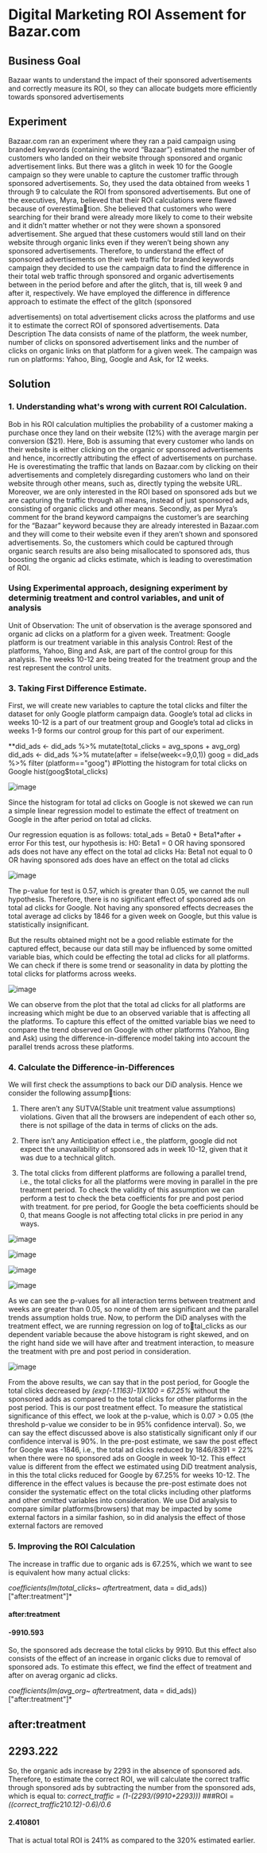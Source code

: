 # Digital Marketing ROI Assement for Bazar.com

## Business Goal
Bazaar wants to understand the impact of their sponsored advertisements and correctly measure its ROI,
so they can allocate budgets more efficiently towards sponsored advertisements


## Experiment
Bazaar.com ran an experiment where they ran a paid campaign using branded keywords (containing
the word “Bazaar”) estimated the number of customers who landed on their website through sponsored
and organic advertisement links. But there was a glitch in week 10 for the Google campaign so they
were unable to capture the customer traffic through sponsored advertisements. So, they used the data
obtained from weeks 1 through 9 to calculate the ROI from sponsored advertisements.
But one of the executives, Myra, believed that their ROI calculations were flawed because of overestimation. She believed that customers who were searching for their brand were already more likely to come to
their website and it didn’t matter whether or not they were shown a sponsored advertisement. She argued
that these customers would still land on their website through organic links even if they weren’t being
shown any sponsored advertisements. Therefore, to understand the effect of sponsored advertisements
on their web traffic for branded keywords campaign they decided to use the campaign data to find the
difference in their total web traffic through sponsored and organic advertisements between in the period
before and after the glitch, that is, till week 9 and after it, respectively.
We have employed the difference in difference approach to estimate the effect of the glitch (sponsored

advertisements) on total advertisement clicks across the platforms and use it to estimate the correct ROI
of sponsored advertisements.
Data Description The data consists of name of the platform, the week number, number of clicks on
sponsored advertisement links and the number of clicks on organic links on that platform for a given
week. The campaign was run on platforms: Yahoo, Bing, Google and Ask, for 12 weeks.


## Solution

### 1. Understanding what's wrong with current ROI Calculation.


Bob in his ROI calculation multiplies the probability of a customer making a purchase once they land
on their website (12%) with the average margin per conversion ($21). Here, Bob is assuming that every
customer who lands on their website is either clicking on the organic or sponsored advertisements and
hence, incorrectly attributing the effect of advertisements on purchase. He is overestimating the traffic
that lands on Bazaar.com by clicking on their advertisements and completely disregarding customers who
land on their website through other means, such as, directly typing the website URL. Moreover, we are
only interested in the ROI based on sponsored ads but we are capturing the traffic through all means,
instead of just sponsored ads, consisting of organic clicks and other means.
Secondly, as per Myra’s comment for the brand keyword campaigns the customer’s are searching for the
“Bazaar” keyword because they are already interested in Bazaar.com and they will come to their website
even if they aren’t shown and sponsored advertisements. So, the customers which could be captured
through organic search results are also being misallocated to sponsored ads, thus boosting the organic ad
clicks estimate, which is leading to overestimation of ROI.


### Using Experimental approach, designing experiment by determinig treatment and control variables, and unit of analysis

Unit of Observation: The unit of observation is the average sponsored and organic ad clicks on a platform
for a given week.
Treatment: Google platform is our treatment variable in this analysis
Control: Rest of the platforms, Yahoo, Bing and Ask, are part of the control group for this analysis.
The weeks 10-12 are being treated for the treatment group and the rest represent the control units.

### 3. Taking First Difference Estimate.
First, we will create new variables to capture the total clicks and filter the dataset for only Google
platform campaign data. Google’s total ad clicks in weeks 10-12 is a part of our treatment group and
Google’s total ad clicks in weeks 1-9 forms our control group for this part of our experiment.


**did_ads <- did_ads %>% mutate(total_clicks = avg_spons + avg_org)
did_ads <- did_ads %>% mutate(after = ifelse(week<=9,0,1))
goog = did_ads %>% filter (platform=="goog")
#Plotting the histogram for total clicks on Google
hist(goog$total_clicks) 

![image](https://user-images.githubusercontent.com/121529081/232008285-d3eb0a47-1000-4e8b-a513-5793b8e5a636.png)

Since the histogram for total ad clicks on Google is not skewed we can run a simple linear regression
model to estimate the effect of treatment on Google in the after period on total ad clicks.

Our regression equation is as follows: total_ads = Beta0 + Beta1*after + error
For this test, our hypothesis is: H0: Beta1 = 0 OR having sponsored ads does not have any effect on the
total ad clicks Ha: Beta1 not equal to 0 OR having sponsored ads does have an effect on the total ad
clicks


![image](https://user-images.githubusercontent.com/121529081/232008530-62dd6e6c-087c-4a4d-9774-6ebeb9338992.png)


The p-value for test is 0.57, which is greater than 0.05, we cannot the null hypothesis. Therefore, there
is no significant effect of sponsored ads on total ad clicks for Google. Not having any sponsored effects
decreases the total average ad clicks by 1846 for a given week on Google, but this value is statistically
insignificant.

But the results obtained might not be a good reliable estimate for the captured effect, because our data
still may be influenced by some omitted variable bias, which could be effecting the total ad clicks for
all platforms. We can check if there is some trend or seasonality in data by plotting the total clicks for
platforms across weeks.

![image](https://user-images.githubusercontent.com/121529081/232008669-9d127136-9aa2-4143-89d5-02234ff087b7.png)


We can observe from the plot that the total ad clicks for all platforms are increasing which might be due
to an observed variable that is affecting all the platforms. To capture this effect of the omitted variable
bias we need to compare the trend observed on Google with other platforms (Yahoo, Bing and Ask) using
the difference-in-difference model taking into account the parallel trends across these platforms.


### 4. Calculate the Difference-in-Differences
We will first check the assumptions to back our DiD analysis. Hence we consider the following assumptions:
1. There aren’t any SUTVA(Stable unit treatment value assumptions) violations. Given that all the
browsers are independent of each other so, there is not spillage of the data in terms of clicks on the
ads.

2. There isn’t any Anticipation effect i.e., the platform, google did not expect the unavailability of
sponsored ads in week 10-12, given that it was due to a technical glitch.
3. The total clicks from different platforms are following a parallel trend, i.e., the total clicks for
all the platforms were moving in parallel in the pre treatment period. To check the validity of
this assumption we can perform a test to check the beta coefficients for pre and post period with
treatment. for pre period, for Google the beta coefficients should be 0, that means Google is not
affecting total clicks in pre period in any ways.

![image](https://user-images.githubusercontent.com/121529081/232008905-8ac036f1-03d7-437d-a726-52d3049ceefc.png)


![image](https://user-images.githubusercontent.com/121529081/232009043-6c69962f-a4a2-4a64-b010-169aadbb7cd2.png)

![image](https://user-images.githubusercontent.com/121529081/232009184-0cd1cfba-0e26-4956-b89d-b8fb777f555c.png)

![image](https://user-images.githubusercontent.com/121529081/232009253-b199edbf-8b79-4010-9466-63337adc9a45.png)

As we can see the p-values for all interaction terms between treatment and weeks are greater than 0.05,
so none of them are significant and the parallel trends assumption holds true.
Now, to perform the DiD analyses with the treatment effect, we are running regression on log of total_clicks as our dependent variable because the above histogram is right skewed, and on the right hand
side we will have after and treatment interaction, to measure the treatment with pre and post period in
consideration.

![image](https://user-images.githubusercontent.com/121529081/232009385-6539f512-4998-4bfc-a59f-0041f2e4fa67.png)

From the above results, we can say that in the post period, for Google the total clicks decreased by
*(exp(-1.1163)-1)X100 = 67.25%* without the sponsored adds as compared to the total clicks for other
platforms in the post period. This is our post treatment effect.
To measure the statistical significance of this effect, we look at the p-value, which is 0.07 > 0.05 (the
threshold p-value we consider to be in 95% confidence interval). So, we can say the effect discussed above
is also statistically significant only if our confidence interval is 90%.
In the pre-post estimate, we saw the post effect for Google was -1846, i.e., the total ad clicks reduced
by 1846/8391 = 22% when there were no sponsored ads on Google in week 10-12. This effect value is
different from the effect we estimated using DiD treatment analysis, in this the total clicks reduced for
Google by 67.25% for weeks 10-12. The difference in the effect values is because the pre-post estimate
does not consider the systematic effect on the total clicks including other platforms and other omitted
variables into consideration. We use Did analysis to compare similar platforms(browsers) that may be
impacted by some external factors in a similar fashion, so in did analysis the effect of those external
factors are removed

### 5. Improving the ROI Calculation
The increase in traffic due to organic ads is 67.25%, which we want to see is equivalent how many actual
clicks:

*coefficients(lm(total_clicks~ after*treatment, data = did_ads))["after:treatment"]*
#### after:treatment
#### -9910.593

So, the sponsored ads decrease the total clicks by 9910. But this effect also consists of the effect of an
increase in organic clicks due to removal of sponsored ads. To estimate this effect, we find the effect of
treatment and after on averag organic ad clicks.

*coefficients(lm(avg_org~ after*treatment, data = did_ads))["after:treatment"]*
## after:treatment
## 2293.222

So, the organic ads increase by 2293 in the absence of sponsored ads. Therefore, to estimate the correct
ROI, we will calculate the correct traffic through sponsored ads by subtracting the number from the
sponsored ads, which is equal to:
*correct_traffic = (1-(2293/(9910+2293)))*
 ###ROI =
*((correct_traffic*21*0.12)-0.6)/0.6*
#### 2.410801
That is actual total ROI is 241% as compared to the 320% estimated earlier.










